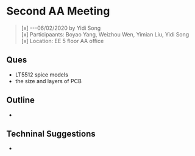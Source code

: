 # Second AA Meeting
>[x] ---06/02/2020 by Yidi Song     
>[x] Participaants: Boyao Yang, Weizhou Wen, Yimian Liu, Yidi Song   
>[x] Location: EE 5 floor AA office   

## Ques
 - LT5512 spice models
 - the size and layers of PCB

## Outline
- 
## Techninal Suggestions    
- 
